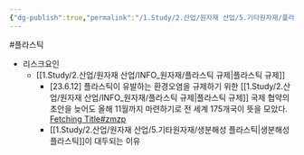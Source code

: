 ```yaml
---
{"dg-publish":true,"permalink":"/1.Study/2.산업/원자재 산업/5.기타원자재/플라스틱/","created":"2024-11-20T21:02:28.964+09:00","updated":"2025-06-26T15:42:56.458+09:00"}
---
```


#플라스틱


- 리스크요인
	- [[1.Study/2.산업/원자재 산업/INFO_원자재/플라스틱 규제\|플라스틱 규제]]
		- [23.6.12] 플라스틱이 유발하는 환경오염을 규제하기 위한 [[1.Study/2.산업/원자재 산업/INFO_원자재/플라스틱 규제\|플라스틱 규제]] 국제 협약의 초안을 늦어도 올해 11월까지 마련하기로 전 세계 175개국이 뜻을 모았다. [Fetching Title#zmzp](https://www.yna.co.kr/view/AKR20230603004300081?input=1195m)
		- [[1.Study/2.산업/원자재 산업/5.기타원자재/생분해성 플라스틱\|생분해성 플라스틱]]이 대두되는 이유
